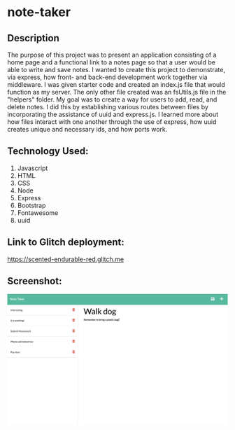 # note-taker

## Description

The purpose of this project was to present an application consisting of a home page and a functional link to a notes page so that a user would be able to write and save notes. I wanted to create this project to demonstrate, via express, how front- and back-end development work together via middleware. I was given starter code and created an index.js file that would function as my server. The only other file created was an fsUtils.js file in the "helpers" folder. My goal was to create a way for users to add, read, and delete notes. I did this by establishing various routes between files by incorporating the assistance of uuid and express.js. I learned more about how files interact with one another through the use of express, how uuid creates unique and necessary ids, and how ports work.

## Technology Used:
1. Javascript
2. HTML
3. CSS
4. Node
5. Express
6. Bootstrap
7. Fontawesome
8. uuid

## Link to Glitch deployment:
https://scented-endurable-red.glitch.me

## Screenshot:

![](/images/Screen%20Shot%202022-09-21%20at%209.32.10%20PM.png)